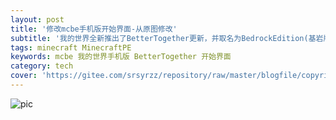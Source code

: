 ```yaml
---
layout: post
title: '修改mcbe手机版开始界面-从原图修改'
subtitle: '我的世界全新推出了BetterTogether更新，并取名为BedrockEdition(基岩版)。我们来看看手机版如何修改开始界面。'
tags: minecraft MinecraftPE
keywords: mcbe 我的世界手机版 BetterTogether 开始界面
category: tech
cover: 'https://gitee.com/srsyrzz/repository/raw/master/blogfile/copyright.LaoZhao/201708131341010021_1080.jpeg'
---
```

![pic](https://gitee.com/srsyrzz/repository/raw/master/blogfile/copyright.LaoZhao/mcbe-ssrop.png)
